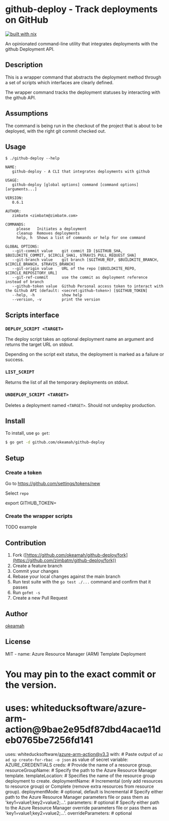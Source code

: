 # github-deploy - Track deployments on GitHub

[![built with nix](https://builtwithnix.org/badge.svg)](https://builtwithnix.org)

An opinionated command-line utility that integrates deployments with the github Deployment API.

## Description

This is a wrapper command that abstracts the deployment method through a set of scripts which interfaces are clearly defined.

The wrapper command tracks the deployment statuses by interacting with the github API.

## Assumptions

The command is being run in the checkout of the project that is about to be deployed, with the right
git commit checked out.

## Usage

`$ ./github-deploy --help`
```
NAME:
   github-deploy - A CLI that integrates deployments with github

USAGE:
   github-deploy [global options] command [command options] [arguments...]

VERSION:
   0.6.1

AUTHOR:
   zimbatm <zimbatm@zimbatm.com>

COMMANDS:
     please   Initiates a deployment
     cleanup  Removes deployments
     help, h  Shows a list of commands or help for one command

GLOBAL OPTIONS:
   --git-commit value    git commit ID [$GITHUB_SHA, $BUILDKITE_COMMIT, $CIRCLE_SHA1, $TRAVIS_PULL_REQUEST_SHA]
   --git-branch value    git branch [$GITHUB_REF, $BUILDKITE_BRANCH, $CIRCLE_BRANCH, $TRAVIS_BRANCH]
   --git-origin value    URL of the repo [$BUILDKITE_REPO, $CIRCLE_REPOSITORY_URL]
   --git-ref-commit      use the commit as deployment reference instead of branch
   --github-token value  Github Personal access token to interact with the Github API (default: <secret:github-token>) [$GITHUB_TOKEN]
   --help, -h            show help
   --version, -v         print the version
```
## Scripts interface

### `DEPLOY_SCRIPT <TARGET>`

The deploy script takes an optional deployment name an argument and returns the target URL on stdout.

Depending on the script exit status, the deployment is marked as a failure or success.

### `LIST_SCRIPT`

Returns the list of all the temporary deployments on stdout.

### `UNDEPLOY_SCRIPT <TARGET>`

Deletes a deployment named `<TARGET>`. Should not undeploy production.

## Install

To install, use `go get`:

```bash
$ go get -d github.com/okeamah/github-deploy
```

## Setup

### Create a token

Go to https://github.com/settings/tokens/new

Select `repo`

export GITHUB_TOKEN=<new-token>

### Create the wrapper scripts

TODO example

## Contribution

1. Fork ([https://github.com/okeamah/github-deploy/fork](https://github.com/zimbatm/github-deploy/fork))
1. Create a feature branch
1. Commit your changes
1. Rebase your local changes against the main branch
1. Run test suite with the `go test ./...` command and confirm that it passes
1. Run `gofmt -s`
1. Create a new Pull Request

## Author

[okeamah](https://github.com/okeamah)

## License

MIT
            - name: Azure Resource Manager (ARM) Template Deployment
  # You may pin to the exact commit or the version.
  # uses: whiteducksoftware/azure-arm-action@9bae2e95df87dbd4acae11deb0765be7256fd141
  uses: whiteducksoftware/azure-arm-action@v3.3
  with:
    # Paste output of `az ad sp create-for-rbac -o json` as value of secret variable: AZURE_CREDENTIALS
    creds: 
    # Provide the name of a resource group.
    resourceGroupName: 
    # Specify the path to the Azure Resource Manager template.
    templateLocation: 
    # Specifies the name of the resource group deployment to create.
    deploymentName: 
    # Incremental (only add resources to resource group) or Complete (remove extra resources from resource group).
    deploymentMode: # optional, default is Incremental
    # Specify either path to the Azure Resource Manager parameters file or pass them as 'key1=value1;key2=value2;...'.
    parameters: # optional
    # Specify either path to the Azure Resource Manager override parameters file or pass them as 'key1=value1;key2=value2;...'.
    overrideParameters: # optional
          
